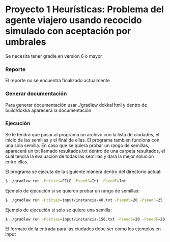 # Proyecto 1 Heurísticas: Problema del agente viajero usando recocido simulado con aceptación por umbrales

Se necesita tener gradle en versión 6 o mayor

### Reporte
El reporte no se encuentra finalizado actualmente

### Generar documentación
Para generar documentación usar ./gradlew dokkaHtml y dentro de build/dokka aparecerá la documentación

### Ejecución
Se le tendrá que pasar al programa un archivo con la lista de ciudades, el inicio de las semillas y el final de ellas. 
El programa también funciona con una sola semilla.
En caso que se quiera probar un rango de semillas, aparecerá un txt llamado resultados.txt dentro de una carpeta resultados, el cual tendrá la evaluacion de todas las semillas y dará la mejor solución entre ellas.


El programa se ejecuta de la siguiente manera dentro del directorio actual:

```bash
$ ./gradlew run -Pcities=FILE -PseedS=Int -PseedF=Int
```

Ejemplo de ejecución si se quieren probar un rango de semillas:
```bash
$ ./gradlew run -Pcities=input/instancia-40.txt -PseedS=20 -PseedF=25
```
Ejemplo de ejecución si solo se quiere una semilla:
```bash
$ ./gradlew run -Pcities=input/instancia-150.txt -PseedS=20 -PseedF=20
```

El formato de la entrada para las ciudades debe ser como los ejemplos en input
